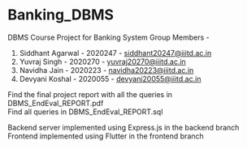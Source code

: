 # Banking_DBMS
DBMS Course Project for Banking System
Group Members - 
1. Siddhant Agarwal - 2020247 - siddhant20247@iiitd.ac.in
2. Yuvraj Singh - 2020270 - yuvraj20270@iiitd.ac.in
3. Navidha Jain - 2020223 - navidha20223@iiitd.ac.in
4. Devyani Koshal - 2020055 - devyani20055@iiitd.ac.in

Find the final project report with all the queries in  DBMS_EndEval_REPORT.pdf    
Find all queries in DBMS_EndEval_REPORT.sql   

Backend server implemented using Express.js in the backend branch   
Frontend implemented using Flutter in the frontend branch   
